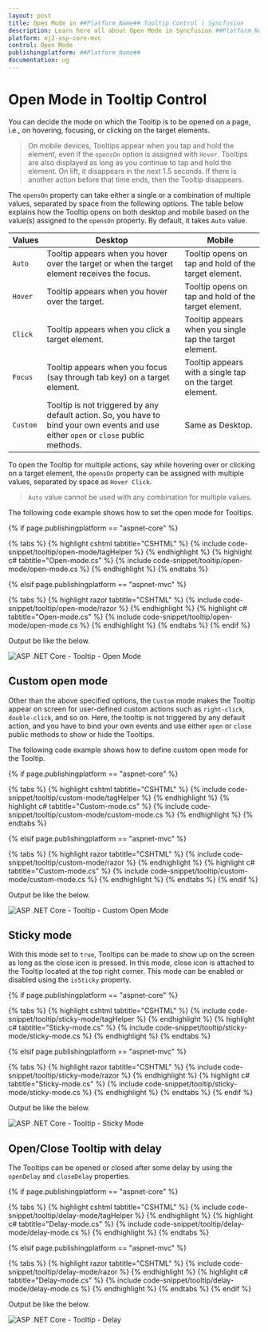 ```yaml
---
layout: post
title: Open Mode in ##Platform_Name## Tooltip Control | Syncfusion
description: Learn here all about Open Mode in Syncfusion ##Platform_Name## Tooltip component of Syncfusion Essential JS 2 and more.
platform: ej2-asp-core-mvc
control: Open Mode
publishingplatform: ##Platform_Name##
documentation: ug
---
```



# Open Mode in Tooltip Control

You can decide the mode on which the Tooltip is to be opened on a page, i.e., on hovering, focusing, or clicking on the target elements.

> On mobile devices, Tooltips appear when you tap and hold the element, even if the `opensOn` option is assigned with `Hover`.
> Tooltips are also displayed as long as you continue to tap and hold the element. On lift, it  disappears in the next 1.5 seconds.
> If there is another action before that time ends, then the Tooltip disappears.

The `opensOn` property can take either a single or a combination of multiple values, separated by space from the following options. The table  below explains how the Tooltip opens on both desktop and mobile based on the value(s) assigned to the `opensOn` property. By default, it takes `Auto` value.

| Values | Desktop | Mobile |
| ------------- | ------------- | ------------- |
| `Auto` | Tooltip appears when you hover over the target or when the target element receives the focus. | Tooltip opens on tap and hold of the target element. |
| `Hover` | Tooltip appears when you hover over the target. | Tooltip opens on tap and hold of the target element. |
| `Click` | Tooltip appears when you click a target element. | Tooltip appears when you single tap the target element. |
| `Focus` | Tooltip appears when you focus (say through tab key) on a target element. | Tooltip appears with a single tap on the target element. |
| `Custom` | Tooltip is not triggered by any default action. So, you have to bind your own events and use either `open` or `close` public methods. | Same as Desktop. |

To open the Tooltip for multiple actions, say while hovering over or clicking on a target element, the `opensOn` property can be assigned with multiple values, separated by space as `Hover Click`.

> `Auto` value cannot be used with any combination for multiple values.

The following code example shows how to set the open mode for Tooltips.

{% if page.publishingplatform == "aspnet-core" %}

{% tabs %}
{% highlight cshtml tabtitle="CSHTML" %}
{% include code-snippet/tooltip/open-mode/tagHelper %}
{% endhighlight %}
{% highlight c# tabtitle="Open-mode.cs" %}
{% include code-snippet/tooltip/open-mode/open-mode.cs %}
{% endhighlight %}
{% endtabs %}

{% elsif page.publishingplatform == "aspnet-mvc" %}

{% tabs %}
{% highlight razor tabtitle="CSHTML" %}
{% include code-snippet/tooltip/open-mode/razor %}
{% endhighlight %}
{% highlight c# tabtitle="Open-mode.cs" %}
{% include code-snippet/tooltip/open-mode/open-mode.cs %}
{% endhighlight %}
{% endtabs %}
{% endif %}



Output be like the below.

![ASP .NET Core - Tooltip - Open Mode](./images/open-property.png)

## Custom open mode

Other than the above specified options, the `Custom` mode makes the Tooltip appear on screen for user-defined custom actions such as `right-click`, `double-click`, and so on. Here, the tooltip is not triggered by any default action, and you have to bind your own events and use either `open` or `close` public methods to show or hide the Tooltips.

The following code example shows how to define custom open mode for the Tooltip.

{% if page.publishingplatform == "aspnet-core" %}

{% tabs %}
{% highlight cshtml tabtitle="CSHTML" %}
{% include code-snippet/tooltip/custom-mode/tagHelper %}
{% endhighlight %}
{% highlight c# tabtitle="Custom-mode.cs" %}
{% include code-snippet/tooltip/custom-mode/custom-mode.cs %}
{% endhighlight %}
{% endtabs %}

{% elsif page.publishingplatform == "aspnet-mvc" %}

{% tabs %}
{% highlight razor tabtitle="CSHTML" %}
{% include code-snippet/tooltip/custom-mode/razor %}
{% endhighlight %}
{% highlight c# tabtitle="Custom-mode.cs" %}
{% include code-snippet/tooltip/custom-mode/custom-mode.cs %}
{% endhighlight %}
{% endtabs %}
{% endif %}



Output be like the below.

![ASP .NET Core - Tooltip - Custom Open Mode](./images/tooltip-double-click.png)

## Sticky mode

With this mode set to `true`, Tooltips can be made to show up on the screen as long as the close icon is pressed. In this mode, close icon is attached to the Tooltip located at the top right corner. This mode can be enabled or disabled using the `isSticky` property.

{% if page.publishingplatform == "aspnet-core" %}

{% tabs %}
{% highlight cshtml tabtitle="CSHTML" %}
{% include code-snippet/tooltip/sticky-mode/tagHelper %}
{% endhighlight %}
{% highlight c# tabtitle="Sticky-mode.cs" %}
{% include code-snippet/tooltip/sticky-mode/sticky-mode.cs %}
{% endhighlight %}
{% endtabs %}

{% elsif page.publishingplatform == "aspnet-mvc" %}

{% tabs %}
{% highlight razor tabtitle="CSHTML" %}
{% include code-snippet/tooltip/sticky-mode/razor %}
{% endhighlight %}
{% highlight c# tabtitle="Sticky-mode.cs" %}
{% include code-snippet/tooltip/sticky-mode/sticky-mode.cs %}
{% endhighlight %}
{% endtabs %}
{% endif %}



Output be like the below.

![ASP .NET Core - Tooltip - Sticky Mode](./images/tooltip-sticky.png)

## Open/Close Tooltip with delay

The Tooltips can be opened or closed after some delay by using the `openDelay` and `closeDelay` properties.

{% if page.publishingplatform == "aspnet-core" %}

{% tabs %}
{% highlight cshtml tabtitle="CSHTML" %}
{% include code-snippet/tooltip/delay-mode/tagHelper %}
{% endhighlight %}
{% highlight c# tabtitle="Delay-mode.cs" %}
{% include code-snippet/tooltip/delay-mode/delay-mode.cs %}
{% endhighlight %}
{% endtabs %}

{% elsif page.publishingplatform == "aspnet-mvc" %}

{% tabs %}
{% highlight razor tabtitle="CSHTML" %}
{% include code-snippet/tooltip/delay-mode/razor %}
{% endhighlight %}
{% highlight c# tabtitle="Delay-mode.cs" %}
{% include code-snippet/tooltip/delay-mode/delay-mode.cs %}
{% endhighlight %}
{% endtabs %}
{% endif %}



Output be like the below.

![ASP .NET Core - Tooltip - Delay](./images/tooltip-delay.png)
